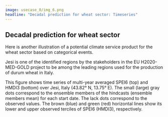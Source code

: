 ```yaml
---
image: usecase_0/img_6.png
headline: "Decadal prediction for wheat sector: Timeseries"
---
```

## Decadal prediction for wheat sector

Here is another illustration of a potential climate service product for the wheat sector based on categorical events.

Jesi is one of the identified regions by the stakeholders in the EU H2020-MED-GOLD project to be among the leading regions used for the production of durum wheat in Italy. 

This figure shows time series of multi-year averaged SPEI6 (top) and HMDI3 (bottom) over Jesi, Italy (43.82° N, 13.75° E). The small (large) gray dots correspond to the ensemble members of the hindcasts (ensemble members mean) for each start date. The lack dots correspond to the observed values. The brown (blue) and green (red) horizontal lines show its lower and upper observed terciles of SPEI6 (HMDI3), respectively.